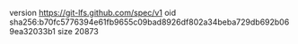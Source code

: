 version https://git-lfs.github.com/spec/v1
oid sha256:b70fc5776394e61fb9655c09bad8926df802a34beba729db692b069ea32033b1
size 20873
